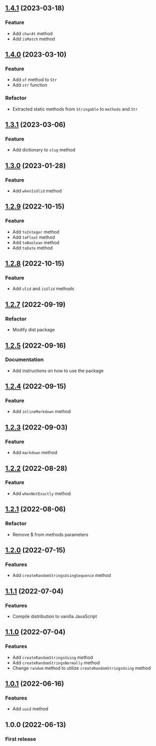 ## [1.4.1](https://github.com/rudashi/stringable/compare/v1.4.0...v1.4.1) (2023-03-18)

### Feature
* Add `charAt` method
* Add `isMatch` method

## [1.4.0](https://github.com/rudashi/stringable/compare/v1.3.1...v1.4.0) (2023-03-10)

### Feature
* Add `of` method to `Str`
* Add `str` function

### Refactor
* Extracted static methods from `Stringable` to `methods` and `Str`

## [1.3.1](https://github.com/rudashi/stringable/compare/v1.3.0...v1.3.1) (2023-03-06)

### Feature
* Add dictionary to `slug` method

## [1.3.0](https://github.com/rudashi/stringable/compare/v1.2.9...v1.3.0) (2023-01-28)

### Feature
* Add `whenIsUlid` method

## [1.2.9](https://github.com/rudashi/stringable/compare/v1.2.8...v1.2.9) (2022-10-15)

### Feature
* Add `toInteger` method
* Add `toFloat` method
* Add `toBoolean` method
* Add `toDate` method

## [1.2.8](https://github.com/rudashi/stringable/compare/v1.2.7...v1.2.8) (2022-10-15)

### Feature
* Add `ulid` and `isUlid` methods

## [1.2.7](https://github.com/rudashi/stringable/compare/v1.2.5...v1.2.7) (2022-09-19)

### Refactor
* Modify dist package

## [1.2.5](https://github.com/rudashi/stringable/compare/v1.2.4...v1.2.5) (2022-09-16)

### Documentation
* Add instructions on how to use the package

## [1.2.4](https://github.com/rudashi/stringable/compare/v1.2.3...v1.2.4) (2022-09-15)

### Feature
* Add `inlineMarkdown` method

## [1.2.3](https://github.com/rudashi/stringable/compare/v1.2.2...v1.2.3) (2022-09-03)

### Feature
* Add `markdown` method

## [1.2.2](https://github.com/rudashi/stringable/compare/v1.2.1...v1.2.2) (2022-08-28)

### Feature
* Add `whenNotExactly` method

## [1.2.1](https://github.com/rudashi/stringable/compare/v1.2.0...v1.2.1) (2022-08-06)

### Refactor
* Remove $ from methods parameters

## [1.2.0](https://github.com/rudashi/stringable/compare/v1.1.0...v1.1.1) (2022-07-15)

### Features
* Add `createRandomStringsUsingSequence` method

## [1.1.1](https://github.com/rudashi/stringable/compare/v1.1.0...v1.1.1) (2022-07-04)

### Features
* Compile distribution to vanilla JavaScript

## [1.1.0](https://github.com/rudashi/stringable/compare/v1.0.1...v1.1.0) (2022-07-04)

### Features
* Add `createRandomStringsUsing` method
* Add `createRandomStringsNormally` method
* Change `random` method to utilize `createRandomStringsUsing` method

## [1.0.1](https://github.com/rudashi/stringable/compare/v1.0.0...v1.0.1) (2022-06-16)

### Features
* Add `uuid` method

## 1.0.0 (2022-06-13)

### First release